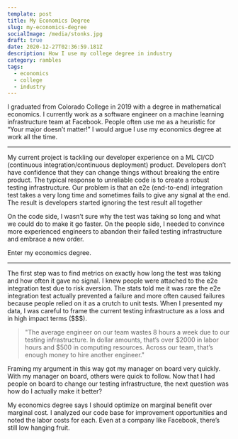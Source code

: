 ```yaml
---
template: post
title: My Economics Degree
slug: my-economics-degree
socialImage: /media/stonks.jpg
draft: true
date: 2020-12-27T02:36:59.181Z
description: How I use my college degree in industry
category: rambles
tags:
  - economics
  - college
  - industry
---
```

<!--StartFragment-->

I graduated from Colorado College in 2019 with a degree in mathematical economics. I currently work as a software engineer on a machine learning infrastructure team at Facebook. People often use me as a heuristic for “Your major doesn’t matter!” I would argue I use my economics degree at work all the time. 

- - -

My current project is tackling our developer experience on a ML CI/CD (continuous integration/continuous deployment) product. Developers don’t have confidence that they can change things without breaking the entire product. The typical response to unreliable code is to create a robust testing infrastructure. Our problem is that an e2e (end-to-end) integration test takes a very long time and sometimes fails to give any signal at the end. The result is developers started ignoring the test result all together

On the code side, I wasn’t sure why the test was taking so long and what we could do to make it go faster. On the people side, I needed to convince more experienced engineers to abandon their failed testing infrastructure and embrace a new order. 

Enter my economics degree.

- - -

The first step was to find metrics on exactly how long the test was taking and how often it gave no signal. I knew people were attached to the e2e integration test due to risk aversion. The stats told me it was rare the e2e integration test actually prevented a failure and more often caused failures because people relied on it as a crutch to unit tests. When I presented my data, I was careful to frame the current testing infrastructure as a loss and in high impact terms ($$$). 

> "The average engineer on our team wastes 8 hours a week due to our testing infrastructure. In dollar amounts, that’s over $2000 in labor hours and $500 in computing resources. Across our team, that’s enough money to hire another engineer." 

Framing my argument in this way got my manager on board very quickly. With my manager on board, others were quick to follow. Now that I had people on board to change our testing infrastructure, the next question was how do I actually make it better? 

My economics degree says I should optimize on marginal benefit over marginal cost. I analyzed our code base for improvement opportunities and noted the labor costs for each. Even at a company like Facebook, there’s still low hanging fruit. 



<!--EndFragment-->